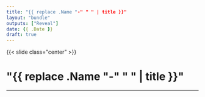 ```yaml
---
title: "{{ replace .Name "-" " " | title }}"
layout: "bundle"
outputs: ["Reveal"]
date: {{ .Date }}
draft: true
---
```


{{< slide class="center" >}}

# "{{ replace .Name "-" " " | title }}"

---

